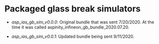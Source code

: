 # Packaged glass break simulators

* _asp\_ias\_gb\_sim\_v0.0.0_: Original bundle that was sent 7/20/2020. At the time
  it was called aspinity\_infineon\_gb\_bundle\_2020.07.20.

* _asp\_ias\_gb\_sim\_v0.0.1_: Updated bundle being sent 9/11/2020.
